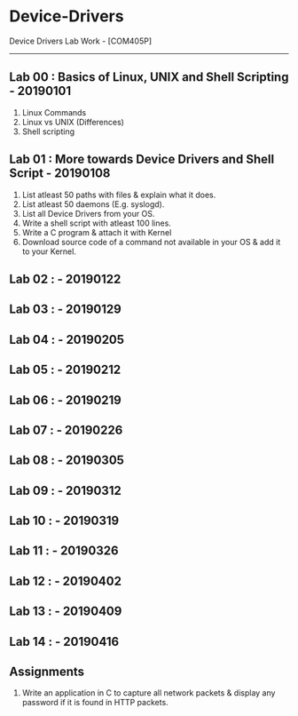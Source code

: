 #	Device-Drivers
Device Drivers Lab Work - [COM405P]
 -- --
##	Lab 00 : Basics of Linux, UNIX and Shell Scripting - 20190101
1.	Linux Commands
2.	Linux vs UNIX (Differences)
3.	Shell scripting

##	Lab 01 : More towards Device Drivers and Shell Script - 20190108
1.	List atleast 50 paths with files & explain what it does.
2.	List atleast 50 daemons (E.g. syslogd).
3.	List all Device Drivers from your OS.
4.	Write a shell script with atleast 100 lines.
5.	Write a C program & attach it with Kernel
6.	Download source code of a command not available in your OS & add it to your Kernel.

##	Lab 02 :  - 20190122

##	Lab 03 :  - 20190129

##	Lab 04 :  - 20190205

##	Lab 05 :  - 20190212

##	Lab 06 :  - 20190219

##	Lab 07 :  - 20190226

##	Lab 08 :  - 20190305

##	Lab 09 :  - 20190312

##	Lab 10 :  - 20190319

##	Lab 11 :  - 20190326

##	Lab 12 :  - 20190402

##	Lab 13 :  - 20190409

##	Lab 14 :  - 20190416

##	Assignments
1.	Write an application in C to capture all network packets & display any password if it is found in HTTP packets.